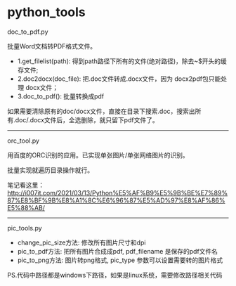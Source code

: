 # python_tools

doc_to_pdf.py

批量Word文档转PDF格式文件。

- 1.get_filelist(path): 得到path路径下所有的文件(绝对路径)，除去~$开头的缓存文件;
- 2.doc2docx(doc_file): 把.doc文件转成.docx文件，因为 docx2pdf包只能处理 docx文件；
- 3.doc_to_pdf(): 批量转换成pdf

如果需要清除原有的doc/docx文件，直接在目录下搜索.doc，搜索出所有.doc/.docx文件后，全选删除，就只留下pdf文件了。

---------------------------------------------------------------------------------------------------
orc_tool.py

用百度的ORC识别的应用。已实现单张图片/单张网络图片的识别。

批量实现就遍历目录操作就行。

笔记看这里：
http://i007it.com/2021/03/13/Python%E5%AF%B9%E5%9B%BE%E7%89%87%E8%BF%9B%E8%A1%8C%E6%96%87%E5%AD%97%E8%AF%86%E5%88%AB/

---------------------------------------------------------------------------------------------------
pic_tools.py

- change_pic_size方法: 修改所有图片尺寸和dpi
- pic_to_pdf方法: 把所有图片合成成pdf, pdf_filename 是保存的pdf文件名
- pic_to_png方法: 图片转png格式, pic_type 参数可以设置需要转的图片格式

PS.代码中路径都是windows下路径，如果是linux系统，需要修改路径相关代码
